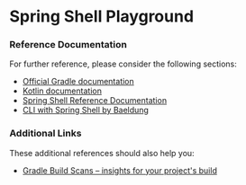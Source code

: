 # Spring Shell Playground

### Reference Documentation
For further reference, please consider the following sections:

  * [Official Gradle documentation](https://docs.gradle.org)
  * [Kotlin documentation](https://kotlinlang.org/docs/tutorials/getting-started.html)
  * [Spring Shell Reference Documentation](https://docs.spring.io/spring-shell/docs/current/reference/htmlsingle/)
  * [CLI with Spring Shell by Baeldung](https://www.baeldung.com/spring-shell-cli)

### Additional Links
These additional references should also help you:

  * [Gradle Build Scans – insights for your project's build](https://scans.gradle.com#gradle)

